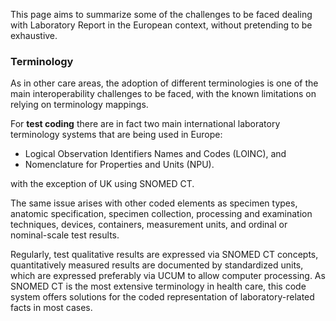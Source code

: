 This page aims to summarize some of the challenges to be faced dealing with Laboratory Report in the European context, without pretending to be exhaustive.

### Terminology

As in other care areas, the adoption of different terminologies is one of the main interoperability challenges to be faced, with the known limitations on relying on terminology mappings.

For **test coding** there are in fact two main international laboratory terminology systems that are being used in Europe: 
* Logical Observation Identifiers Names and Codes (LOINC), and
* Nomenclature for Properties and Units (NPU).

with the exception of UK using SNOMED CT.

The same issue arises with other coded elements as specimen types, anatomic specification, specimen collection, processing and examination techniques, devices, containers, measurement units, and ordinal or nominal-scale test results.

Regularly, test qualitative results are expressed via SNOMED CT concepts, quantitatively measured results are documented by standardized units, which are expressed preferably via UCUM to allow computer processing.  As SNOMED CT is the most extensive terminology in health care, this code system offers solutions for the coded representation of laboratory-related facts in most cases.
